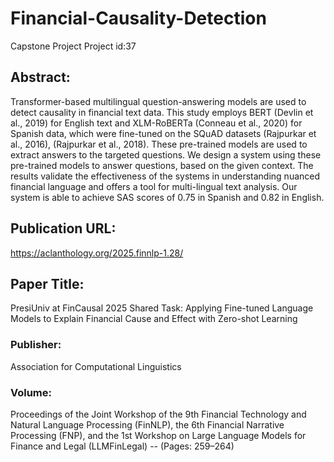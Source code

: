 # Financial-Causality-Detection
Capstone Project
Project id:37


## Abstract:
Transformer-based multilingual question-answering models are used to detect causality in financial text data. This study employs BERT (Devlin et al., 2019) for English text and XLM-RoBERTa (Conneau et al., 2020) for Spanish data, which were fine-tuned on the SQuAD datasets (Rajpurkar et al., 2016), (Rajpurkar et al., 2018). These pre-trained models are used to extract answers to the targeted questions. We design a system using these pre-trained models to answer questions, based on the given context. The results validate the effectiveness of the systems in understanding nuanced financial language and offers a tool for multi-lingual text analysis. Our system is able to achieve SAS scores of 0.75 in Spanish and 0.82 in English.

## Publication URL: 
https://aclanthology.org/2025.finnlp-1.28/

## Paper Title:
PresiUniv at FinCausal 2025 Shared Task: Applying Fine-tuned Language Models to Explain Financial Cause and Effect with Zero-shot Learning

### Publisher: 
Association for Computational Linguistics

### Volume: 
Proceedings of the Joint Workshop of the 9th Financial Technology and Natural Language Processing (FinNLP), the 6th Financial Narrative Processing (FNP), and the 1st Workshop on Large Language Models for Finance and Legal (LLMFinLegal) -- (Pages: 259–264)
